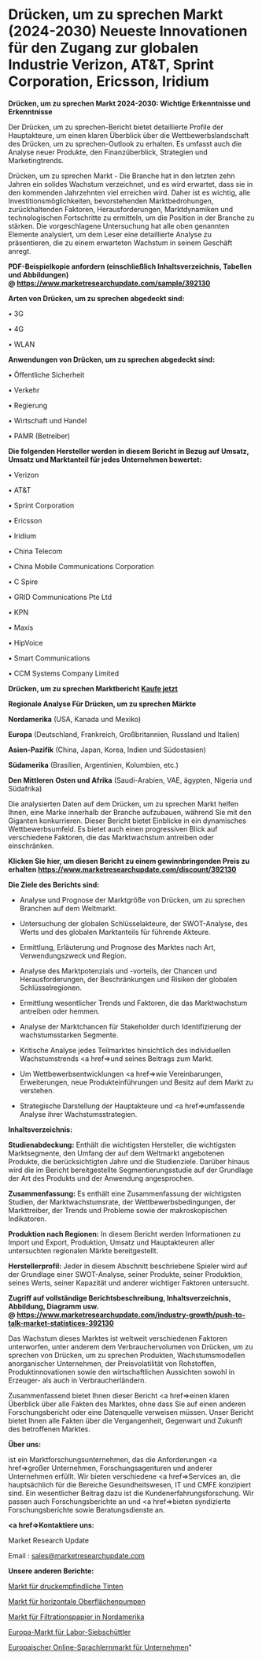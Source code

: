 # Drücken, um zu sprechen Markt (2024-2030) Neueste Innovationen für den Zugang zur globalen Industrie Verizon, AT&T, Sprint Corporation, Ericsson, Iridium

<strong>Drücken, um zu sprechen Markt 2024-2030: Wichtige Erkenntnisse und Erkenntnisse</strong>

Der Drücken, um zu sprechen-Bericht bietet detaillierte Profile der Hauptakteure, um einen klaren Überblick über die Wettbewerbslandschaft des Drücken, um zu sprechen-Outlook zu erhalten. Es umfasst auch die Analyse neuer Produkte, den Finanzüberblick, Strategien und Marketingtrends.

Drücken, um zu sprechen Markt - Die Branche hat in den letzten zehn Jahren ein solides Wachstum verzeichnet, und es wird erwartet, dass sie in den kommenden Jahrzehnten viel erreichen wird. Daher ist es wichtig, alle Investitionsmöglichkeiten, bevorstehenden Marktbedrohungen, zurückhaltenden Faktoren, Herausforderungen, Marktdynamiken und technologischen Fortschritte zu ermitteln, um die Position in der Branche zu stärken. Die vorgeschlagene Untersuchung hat alle oben genannten Elemente analysiert, um dem Leser eine detaillierte Analyse zu präsentieren, die zu einem erwarteten Wachstum in seinem Geschäft anregt.

<strong><b>PDF-Beispielkopie anfordern (einschließlich Inhaltsverzeichnis, Tabellen und Abbildungen) @ </b></strong><strong><a href=https://www.marketresearchupdate.com/sample/392130><strong>https://www.marketresearchupdate.com/sample/392130</u></a></strong></strong>

<strong>Arten von Drücken, um zu sprechen abgedeckt sind:</strong>

• 3G

• 4G

• WLAN

<strong>Anwendungen von Drücken, um zu sprechen abgedeckt sind:</strong>

• Öffentliche Sicherheit

• Verkehr

• Regierung

• Wirtschaft und Handel

• PAMR (Betreiber)

<strong>Die folgenden Hersteller werden in diesem Bericht in Bezug auf Umsatz, Umsatz und Marktanteil für jedes Unternehmen bewertet:</strong>

• Verizon

• AT&T

• Sprint Corporation

• Ericsson

• Iridium

• China Telecom

• China Mobile Communications Corporation

• C Spire

• GRID Communications Pte Ltd

• KPN

• Maxis

• HipVoice

• Smart Communications

• CCM Systems Company Limited

<strong>Drücken, um zu sprechen Marktbericht <a href=https://www.marketresearchupdate.com/buynow/392130>Kaufe jetzt</a></strong>

<strong>Regionale Analyse Für Drücken, um zu sprechen Märkte</strong>

<strong>Nordamerika</strong> (USA, Kanada und Mexiko)

<strong>Europa</strong> (Deutschland, Frankreich, Großbritannien, Russland und Italien)

<strong>Asien-Pazifik</strong> (China, Japan, Korea, Indien und Südostasien)

<strong>Südamerika</strong> (Brasilien, Argentinien, Kolumbien, etc.)

<strong>Den Mittleren</strong> <strong>Osten und Afrika</strong> (Saudi-Arabien, VAE, ägypten, Nigeria und Südafrika)

Die analysierten Daten auf dem Drücken, um zu sprechen Markt helfen Ihnen, eine Marke innerhalb der Branche aufzubauen, während Sie mit den Giganten konkurrieren. Dieser Bericht bietet Einblicke in ein dynamisches Wettbewerbsumfeld. Es bietet auch einen progressiven Blick auf verschiedene Faktoren, die das Marktwachstum antreiben oder einschränken.

<strong>Klicken Sie hier, um diesen Bericht zu einem gewinnbringenden Preis zu erhalten
</strong><strong><a href=https://www.marketresearchupdate.com/discount/392130>https://www.marketresearchupdate.com/discount/392130</b></u></strong></a>

<strong>Die Ziele des Berichts sind:</strong>

- Analyse und Prognose der Marktgröße von Drücken, um zu sprechen Branchen auf dem Weltmarkt.

- Untersuchung der globalen Schlüsselakteure, der SWOT-Analyse, des Werts und des globalen Marktanteils für führende Akteure.

- Ermittlung, Erläuterung und Prognose des Marktes nach Art, Verwendungszweck und Region.

- Analyse des Marktpotenzials und -vorteils, der Chancen und Herausforderungen, der Beschränkungen und Risiken der globalen Schlüsselregionen.

- Ermittlung wesentlicher Trends und Faktoren, die das Marktwachstum antreiben oder hemmen.

- Analyse der Marktchancen für Stakeholder durch Identifizierung der wachstumsstarken Segmente.

- Kritische Analyse jedes Teilmarktes hinsichtlich des individuellen Wachstumstrends <a href=>und</a> seines Beitrags zum Markt.

- Um Wettbewerbsentwicklungen <a href=>wie</a> Vereinbarungen, Erweiterungen, neue Produkteinführungen und Besitz auf dem Markt zu verstehen.

- Strategische Darstellung der Hauptakteure und <a href=>umfas</a>sende Analyse ihrer Wachstumsstrategien.

<strong>Inhaltsverzeichnis:</strong>

<strong>Studienabdeckung:</strong> Enthält die wichtigsten Hersteller, die wichtigsten Marktsegmente, den Umfang der auf dem Weltmarkt angebotenen Produkte, die berücksichtigten Jahre und die Studienziele. Darüber hinaus wird die im Bericht bereitgestellte Segmentierungsstudie auf der Grundlage der Art des Produkts und der Anwendung angesprochen.

<strong>Zusammenfassung:</strong> Es enthält eine Zusammenfassung der wichtigsten Studien, der Marktwachstumsrate, der Wettbewerbsbedingungen, der Markttreiber, der Trends und Probleme sowie der makroskopischen Indikatoren.

<strong>Produktion nach Regionen:</strong> In diesem Bericht werden Informationen zu Import und Export, Produktion, Umsatz und Hauptakteuren aller untersuchten regionalen Märkte bereitgestellt.

<strong>Herstellerprofil:</strong> Jeder in diesem Abschnitt beschriebene Spieler wird auf der Grundlage einer SWOT-Analyse, seiner Produkte, seiner Produktion, seines Werts, seiner Kapazität und anderer wichtiger Faktoren untersucht.

<strong><b>Zugriff auf vollständige Berichtsbeschreibung, Inhaltsverzeichnis, Abbildung, Diagramm usw. @ </b></strong><strong><a href=https://www.marketresearchupdate.com/industry-growth/push-to-talk-market-statistices-392130>https://www.marketresearchupdate.com/industry-growth/push-to-talk-market-statistices-392130</a></strong>

Das Wachstum dieses Marktes ist weltweit verschiedenen Faktoren unterworfen, unter anderem dem Verbrauchervolumen von Drücken, um zu sprechen von Drücken, um zu sprechen Produkten, Wachstumsmodellen anorganischer Unternehmen, der Preisvolatilität von Rohstoffen, Produktinnovationen sowie den wirtschaftlichen Aussichten sowohl in Erzeuger- als auch in Verbraucherländern.

Zusammenfassend bietet Ihnen dieser Bericht <a href=>einen</a> klaren Überblick über alle Fakten des Marktes, ohne dass Sie auf einen anderen Forschungsbericht oder eine Datenquelle verweisen müssen. Unser Bericht bietet Ihnen alle Fakten über die Vergangenheit, Gegenwart und Zukunft des betroffenen Marktes.

<strong>Über uns:</strong>

 ist ein Marktforschungsunternehmen, das die Anforderungen <a href=>großer</a> Unternehmen, Forschungsagenturen und anderer Unternehmen erfüllt. Wir bieten verschiedene <a href=>Services</a> an, die hauptsächlich für die Bereiche Gesundheitswesen, IT und CMFE konzipiert sind. Ein wesentlicher Beitrag dazu ist die Kundenerfahrungsforschung. Wir passen auch Forschungsberichte an und <a href=>bieten</a> syndizierte Forschungsberichte sowie Beratungsdienste an.

<strong><a href=>Kontaktiere uns:</a></strong>

Market Research Update

Email : sales@marketresearchupdate.com

<strong>Unsere anderen Berichte:</strong>

<a href=https://www.linkedin.com/pulse/pressure-sensitive-inks-market-future-scope>Markt für druckempfindliche Tinten</a>

<a href=https://www.linkedin.com/pulse/horizontal-surface-pumps-market-outlooks-2023>Markt für horizontale Oberflächenpumpen</a>

<a href=https://www.linkedin.com/pulse/north-america-filtration-paper-market-size>Markt für Filtrationspapier in Nordamerika</a>

<a href=https://www.linkedin.com/pulse/europe-laboratory-sieve-shakers-market-size-2023-top>Europa-Markt für Labor-Siebschüttler</a>

<a href=https://www.linkedin.com/pulse/europe-corporate-online-language-learning-market-gqqjf/>Europaischer Online-Sprachlernmarkt für Unternehmen</a>"
